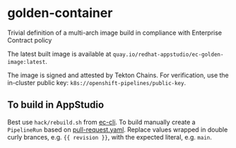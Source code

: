 # golden-container

Trivial definition of a multi-arch image build in compliance with Enterprise Contract policy

The latest built image is available at `quay.io/redhat-appstudio/ec-golden-image:latest`.

The image is signed and attested by Tekton Chains. For verification, use the
in-cluster public key: `k8s://openshift-pipelines/public-key`.

## To build in AppStudio

Best use `hack/rebuild.sh` from [ec-cli](https://github.com/enterprise-contract/ec-cli). To build manually create a `PipelineRun` based on [pull-request.yaml](./.tekton/pull-request.yaml).
Replace values wrapped in double curly brances, e.g. `{{ revision }}`, with the expected literal, e.g. `main`.
